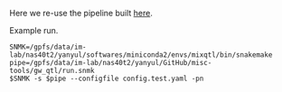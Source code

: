 Here we re-use the pipeline built [here](https://github.com/liangyy/misc-tools/tree/master/gw_qtl).

Example run.

```
SNMK=/gpfs/data/im-lab/nas40t2/yanyul/softwares/miniconda2/envs/mixqtl/bin/snakemake
pipe=/gpfs/data/im-lab/nas40t2/yanyul/GitHub/misc-tools/gw_qtl/run.snmk
$SNMK -s $pipe --configfile config.test.yaml -pn
```